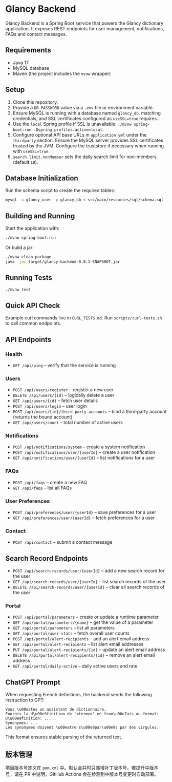 # Glancy Backend

Glancy Backend is a Spring Boot service that powers the Glancy dictionary application. It exposes REST endpoints for user management, notifications, FAQs and contact messages.

## Requirements

- Java 17
- MySQL database
- Maven (the project includes the `mvnw` wrapper)

## Setup

1. Clone this repository.
2. Provide a `DB_PASSWORD` value via a `.env` file or environment variable.
3. Ensure MySQL is running with a database named `glancy_db`, matching credentials, and SSL certificates configured as `useSSL=true` requires.
4. Use the `local` Spring profile if SSL is unavailable: `./mvnw spring-boot:run -Dspring.profiles.active=local`.
5. Configure optional API base URLs in `application.yml` under the `thirdparty` section.
Ensure the MySQL server provides SSL certificates trusted by the JVM. Configure the truststore if necessary when running with `useSSL=true`.
6. `search.limit.nonMember` sets the daily search limit for non-members (default `10`).

## Database Initialization

Run the schema script to create the required tables:
```bash
mysql -u glancy_user -p glancy_db < src/main/resources/sql/schema.sql
```

## Building and Running

Start the application with:

```bash
./mvnw spring-boot:run
```

Or build a jar:

```bash
./mvnw clean package
java -jar target/glancy-backend-0.0.1-SNAPSHOT.jar
```

## Running Tests

```bash
./mvnw test
```
## Quick API Check
Example curl commands live in `CURL_TESTS.md`. Run `scripts/curl-tests.sh` to call common endpoints.
## API Endpoints


### Health
- `GET /api/ping` – verify that the service is running

### Users
- `POST /api/users/register` – register a new user
- `DELETE /api/users/{id}` – logically delete a user
- `GET /api/users/{id}` – fetch user details
- `POST /api/users/login` – user login
- `POST /api/users/{id}/third-party-accounts` – bind a third‑party account (returns the bound account)
- `GET /api/users/count` – total number of active users

### Notifications
- `POST /api/notifications/system` – create a system notification
- `POST /api/notifications/user/{userId}` – create a user notification
- `GET /api/notifications/user/{userId}` – list notifications for a user

### FAQs
- `POST /api/faqs` – create a new FAQ
- `GET /api/faqs` – list all FAQs

### User Preferences
- `POST /api/preferences/user/{userId}` – save preferences for a user
- `GET /api/preferences/user/{userId}` – fetch preferences for a user

### Contact
- `POST /api/contact` – submit a contact message

## Search Record Endpoints

- `POST /api/search-records/user/{userId}` – add a new search record for the user
- `GET /api/search-records/user/{userId}` – list search records of the user
- `DELETE /api/search-records/user/{userId}` – clear all search records of the user


### Portal
- `POST /api/portal/parameters` – create or update a runtime parameter
- `GET /api/portal/parameters/{name}` – get the value of a parameter
- `GET /api/portal/parameters` – list all parameters
- `GET /api/portal/user-stats` – fetch overall user counts
- `POST /api/portal/alert-recipients` – add an alert email address
- `GET /api/portal/alert-recipients` – list alert email addresses
- `PUT /api/portal/alert-recipients/{id}` – update an alert email address
- `DELETE /api/portal/alert-recipients/{id}` – remove an alert email address
- `GET /api/portal/daily-active` – daily active users and rate

## ChatGPT Prompt

When requesting French definitions, the backend sends the following instruction to GPT:

```
Vous \u00eates un assistant de dictionnaire.
Fournis la d\u00e9finition de '<terme>' en fran\u00e7ais au format:
D\u00e9finition: ...
Synonymes: ...
Les synonymes doivent \u00eatre s\u00e9par\u00e9s par des virgules.
```

This format ensures stable parsing of the returned text.

## 版本管理

项目版本号定义在 `pom.xml` 中。默认合并时只递增补丁版本号。若提升中版本号，请在 PR 中说明，GitHub Actions 会在检测到中版本号变更时自动部署。

